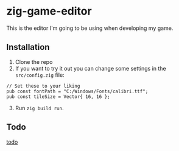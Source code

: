 # zig-game-editor

This is the editor I'm going to be using when developing my game.

## Installation

1. Clone the repo
2. If you want to try it out you can change some settings in the `src/config.zig` file:

```zig
// Set these to your liking
pub const fontPath = "C:/Windows/Fonts/calibri.ttf";
pub const tileSize = Vector{ 16, 16 };
```

3. Run `zig build run`.

## Todo

[todo](todo.md)
